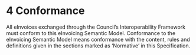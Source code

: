 # 4 Conformance 

All eInvoices exchanged through the Council’s Interoperability Framework must conform to this eInvoicing Semantic Model. Conformance to the eInvoicing Semantic Model means conformance with the content, rules and definitions given in the sections marked as ‘Normative’ in this Specification. 
